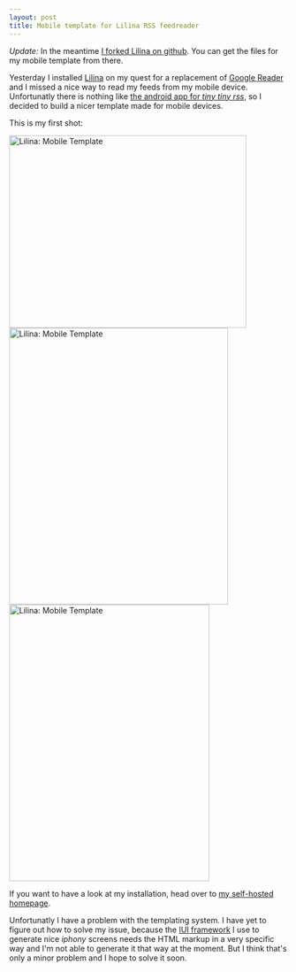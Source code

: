 ```yaml
---
layout: post
title: Mobile template for Lilina RSS feedreader
---
```

*Update:* In the meantime [I forked Lilina on github][6]. You can get the files for my mobile template from there.

Yesterday I installed [Lilina][1] on my quest for a replacement of [Google Reader][2] and I missed a nice way to read my feeds from my mobile device. Unfortunatly there is nothing like [the android app for *tiny tiny rss*][3], so I decided to build a nicer template made for mobile devices.

This is my first shot:

<a href="http://www.flickr.com/photos/cringe/6085310770/" title="Lilina: Mobile Template by cringe, on Flickr"><img src="http://farm7.static.flickr.com/6081/6085310770_94091e9ef7.jpg" width="429" height="348" alt="Lilina: Mobile Template"></a><a href="http://www.flickr.com/photos/cringe/6085310780/" title="Lilina: Mobile Template by cringe, on Flickr"><img src="http://farm7.static.flickr.com/6072/6085310780_c3119b9f5c.jpg" width="396" height="500" alt="Lilina: Mobile Template"></a><a href="http://www.flickr.com/photos/cringe/6085310782/" title="Lilina: Mobile Template by cringe, on Flickr"><img src="http://farm7.static.flickr.com/6077/6085310782_10bffec384.jpg" width="362" height="500" alt="Lilina: Mobile Template"></a>

If you want to have a look at my installation, head over to [my self-hosted homepage][4].

Unfortunatly I have a problem with the templating system. I have yet to figure out how to solve my issue, because the [IUI framework][5] I use to generate nice *iphony* screens needs the HTML markup in a very specific way and I'm not able to generate it that way at the moment. But I think that's only a minor problem and I hope to solve it soon.


[1]: http://getlilina.org/
[2]: http://reader.google.com/
[3]: https://market.android.com/details?id=org.ttrssreader
[4]: https://cringe.dnsalias.org/rss/
[5]: http://code.google.com/p/iui/
[6]: https://github.com/MoriTanosuke/Lilina
